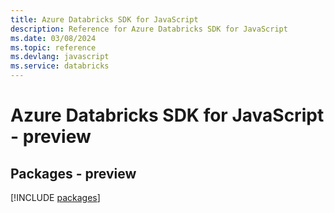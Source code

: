 ```yaml
---
title: Azure Databricks SDK for JavaScript
description: Reference for Azure Databricks SDK for JavaScript
ms.date: 03/08/2024
ms.topic: reference
ms.devlang: javascript
ms.service: databricks
---
```

# Azure Databricks SDK for JavaScript - preview
## Packages - preview
[!INCLUDE [packages](databricks-index.md)]